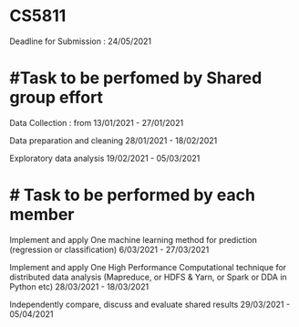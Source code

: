 # CS5811
Deadline for Submission : 24/05/2021

# #Task to be perfomed by Shared group effort
Data Collection : from 13/01/2021 - 27/01/2021



Data preparation and cleaning 28/01/2021  - 18/02/2021
 
 

Exploratory data analysis   19/02/2021 -  05/03/2021



# # Task to be performed by each member
Implement and apply One machine learning method for prediction (regression or classification)   6/03/2021 - 27/03/2021



Implement and apply One High Performance Computational technique for distributed data analysis (Mapreduce, or HDFS & Yarn, or Spark or DDA in Python etc) 28/03/2021 - 18/03/2021



Independently compare, discuss and evaluate shared results 29/03/2021  - 05/04/2021



